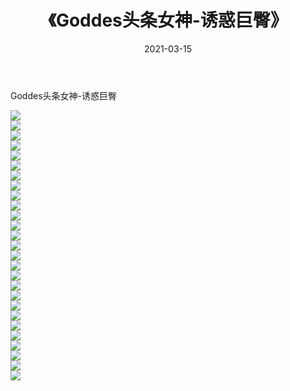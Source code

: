 ﻿---
layout: post
title:  《Goddes头条女神-诱惑巨臀》
date:   2021-03-15
img: http://img.660000.xyz/Sharelink/网络美图/2021/Goddes头条女神-诱惑巨臀/000.jpg
categories: [美女, 清纯, 唯美]
---

Goddes头条女神-诱惑巨臀

  ![](http://img.660000.xyz/Sharelink/网络美图/2021/Goddes头条女神-诱惑巨臀/001.jpg) <br> ![](http://img.660000.xyz/Sharelink/网络美图/2021/Goddes头条女神-诱惑巨臀/002.jpg) <br> ![](http://img.660000.xyz/Sharelink/网络美图/2021/Goddes头条女神-诱惑巨臀/003.jpg) <br> ![](http://img.660000.xyz/Sharelink/网络美图/2021/Goddes头条女神-诱惑巨臀/004.jpg) <br> ![](http://img.660000.xyz/Sharelink/网络美图/2021/Goddes头条女神-诱惑巨臀/005.jpg) <br> ![](http://img.660000.xyz/Sharelink/网络美图/2021/Goddes头条女神-诱惑巨臀/006.jpg) <br> ![](http://img.660000.xyz/Sharelink/网络美图/2021/Goddes头条女神-诱惑巨臀/007.jpg) <br> ![](http://img.660000.xyz/Sharelink/网络美图/2021/Goddes头条女神-诱惑巨臀/008.jpg) <br> ![](http://img.660000.xyz/Sharelink/网络美图/2021/Goddes头条女神-诱惑巨臀/009.jpg) <br> ![](http://img.660000.xyz/Sharelink/网络美图/2021/Goddes头条女神-诱惑巨臀/010.jpg) <br> ![](http://img.660000.xyz/Sharelink/网络美图/2021/Goddes头条女神-诱惑巨臀/011.jpg) <br> ![](http://img.660000.xyz/Sharelink/网络美图/2021/Goddes头条女神-诱惑巨臀/012.jpg) <br> ![](http://img.660000.xyz/Sharelink/网络美图/2021/Goddes头条女神-诱惑巨臀/013.jpg) <br> ![](http://img.660000.xyz/Sharelink/网络美图/2021/Goddes头条女神-诱惑巨臀/014.jpg) <br> ![](http://img.660000.xyz/Sharelink/网络美图/2021/Goddes头条女神-诱惑巨臀/015.jpg) <br> ![](http://img.660000.xyz/Sharelink/网络美图/2021/Goddes头条女神-诱惑巨臀/016.jpg) <br> ![](http://img.660000.xyz/Sharelink/网络美图/2021/Goddes头条女神-诱惑巨臀/017.jpg) <br> ![](http://img.660000.xyz/Sharelink/网络美图/2021/Goddes头条女神-诱惑巨臀/018.jpg) <br> ![](http://img.660000.xyz/Sharelink/网络美图/2021/Goddes头条女神-诱惑巨臀/019.jpg) <br> ![](http://img.660000.xyz/Sharelink/网络美图/2021/Goddes头条女神-诱惑巨臀/020.jpg) <br> ![](http://img.660000.xyz/Sharelink/网络美图/2021/Goddes头条女神-诱惑巨臀/021.jpg) <br> ![](http://img.660000.xyz/Sharelink/网络美图/2021/Goddes头条女神-诱惑巨臀/022.jpg) <br> ![](http://img.660000.xyz/Sharelink/网络美图/2021/Goddes头条女神-诱惑巨臀/023.jpg) <br> ![](http://img.660000.xyz/Sharelink/网络美图/2021/Goddes头条女神-诱惑巨臀/024.jpg) <br> ![](http://img.660000.xyz/Sharelink/网络美图/2021/Goddes头条女神-诱惑巨臀/025.jpg) <br> ![](http://img.660000.xyz/Sharelink/网络美图/2021/Goddes头条女神-诱惑巨臀/026.jpg) <br> ![](http://img.660000.xyz/Sharelink/网络美图/2021/Goddes头条女神-诱惑巨臀/027.jpg) <br>